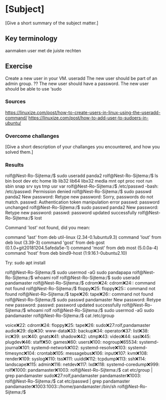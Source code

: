 # [Subject]
[Give a short summary of the subject matter.]

## Key terminology
aanmaken user met de juiste rechten

## Exercise
Create a new user in your VM.   useradd
The new user should be part of an admin group.  ??
The new user should have a password.
The new user should be able to use ‘sudo

### Sources
https://linuxize.com/post/how-to-create-users-in-linux-using-the-useradd-command/
https://linuxize.com/post/how-to-add-user-to-sudoers-in-ubuntu/

### Overcome challanges
[Give a short description of your challanges you encountered, and how you solved them.]

### Results
rolf@Nest-Ro-Sijtema:/$ sudo useradd panda2
rolf@Nest-Ro-Sijtema:/$ ls
bin  boot  dev  etc  home  lib  lib32  lib64  libx32  media  mnt  opt  proc  root  run  sbin  snap  srv  sys  tmp  usr  var
rolf@Nest-Ro-Sijtema:/$ /etc/passwd
-bash: /etc/passwd: Permission denied
rolf@Nest-Ro-Sijtema:/$ sudo passwd panda2
New password: 
Retype new password: 
Sorry, passwords do not match.
passwd: Authentication token manipulation error
passwd: password unchanged
rolf@Nest-Ro-Sijtema:/$ sudo passwd panda2
New password: 
Retype new password: 
passwd: password updated successfully
rolf@Nest-Ro-Sijtema:/$ lost

Command 'lost' not found, did you mean:

  command 'last' from deb util-linux (2.34-0.1ubuntu9.3)
  command 'lout' from deb lout (3.39-3)
  command 'gost' from deb gost (0.1.0+git20181204.5afeda5e-1)
  command 'most' from deb most (5.0.0a-4)
  command 'host' from deb bind9-host (1:9.16.1-0ubuntu2.10)

Try: sudo apt install <deb name>

rolf@Nest-Ro-Sijtema:/$ sudo usermod -aG sudo pandapapa
rolf@Nest-Ro-Sijtema:/$ whoami
rolf
rolf@Nest-Ro-Sijtema:/$ sudo useradd pandamaster
rolf@Nest-Ro-Sijtema:/$ cdrom:x:24:
cdrom:x:24:: command not found
rolf@Nest-Ro-Sijtema:/$ floppy:x:25:
floppy:x:25:: command not found
rolf@Nest-Ro-Sijtema:/$ tape:x:26:
tape:x:26:: command not found
rolf@Nest-Ro-Sijtema:/$ sudo passwd pandamaster
New password: 
Retype new password: 
passwd: password updated successfully
rolf@Nest-Ro-Sijtema:/$ whoami
rolf
rolf@Nest-Ro-Sijtema:/$ sudo usermod -aG sudo pandamaster
rolf@Nest-Ro-Sijtema:/$ cat /etc/group

voice:x:22:
cdrom:x:24:
floppy:x:25:
tape:x:26:
sudo:x:27:rolf,pandamaster
audio:x:29:
dip:x:30:
www-data:x:33:
backup:x:34:
operator:x:37:
list:x:38:
irc:x:39:
src:x:40:
gnats:x:41:
shadow:x:42:
utmp:x:43:
video:x:44:
sasl:x:45:
plugdev:x:46:
staff:x:50:
games:x:60:
users:x:100:
nogroup:x:65534:
systemd-journal:x:101:
systemd-network:x:102:
systemd-resolve:x:103:
systemd-timesync:x:104:
crontab:x:105:
messagebus:x:106:
input:x:107:
kvm:x:108:
render:x:109:
syslog:x:110:
tss:x:111:
uuidd:x:112:
tcpdump:x:113:
ssh:x:114:
landscape:x:115:
admin:x:116:
netdev:x:117:
lxd:x:118:
systemd-coredump:x:999:
rolf:x:1000:
pandamaster:x:1003:
rolf@Nest-Ro-Sijtema:/$ cat etc/group | grep pandamaster
sudo:x:27:rolf,pandamaster
pandamaster:x:1003:
rolf@Nest-Ro-Sijtema:/$ cat etc/passwd | grep pandamaster
pandamaster:x:1003:1003::/home/pandamaster:/bin/sh
rolf@Nest-Ro-Sijtema:/$ 